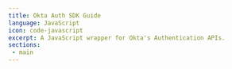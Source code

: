 ```yaml
---
title: Okta Auth SDK Guide
language: JavaScript
icon: code-javascript
excerpt: A JavaScript wrapper for Okta's Authentication APIs.
sections:
 - main
---
```

